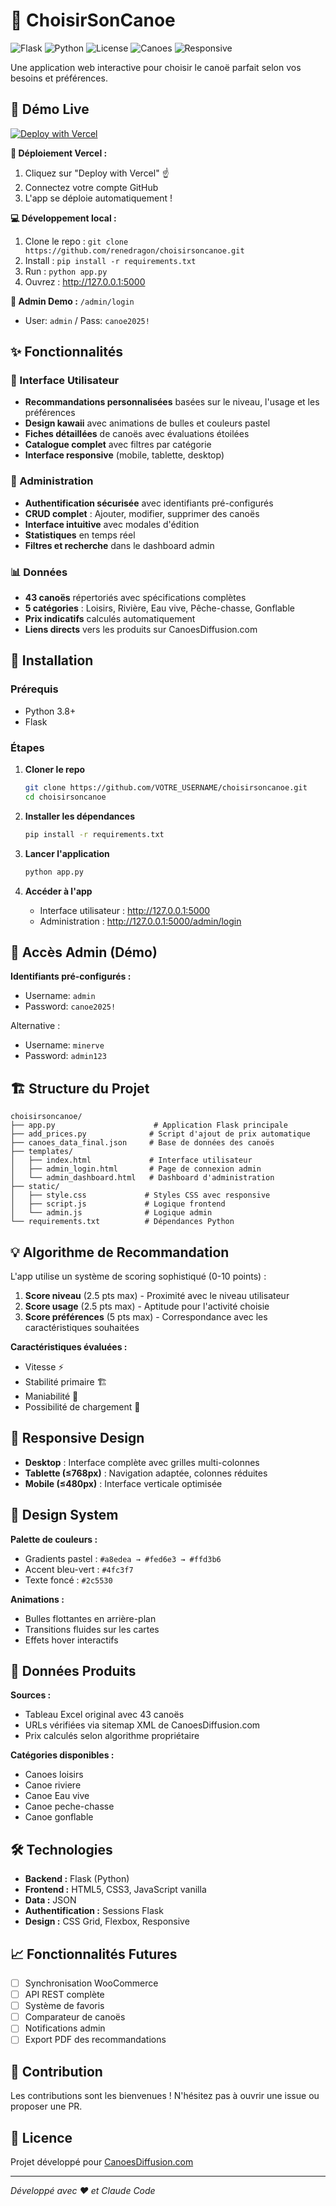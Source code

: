 # 🛶 ChoisirSonCanoe

![Flask](https://img.shields.io/badge/Flask-3.0.0-blue?logo=flask)
![Python](https://img.shields.io/badge/Python-3.8+-green?logo=python)
![License](https://img.shields.io/badge/License-MIT-yellow)
![Canoes](https://img.shields.io/badge/Canoes-43-orange)
![Responsive](https://img.shields.io/badge/Responsive-✓-brightgreen)

Une application web interactive pour choisir le canoë parfait selon vos besoins et préférences.

## 🎥 Démo Live

[![Deploy with Vercel](https://vercel.com/button)](https://vercel.com/new/clone?repository-url=https://github.com/renedragon/choisirsoncanoe)

**🚀 Déploiement Vercel :**
1. Cliquez sur "Deploy with Vercel" ☝️
2. Connectez votre compte GitHub
3. L'app se déploie automatiquement !

**💻 Développement local :**
1. Clone le repo : `git clone https://github.com/renedragon/choisirsoncanoe.git`
2. Install : `pip install -r requirements.txt`
3. Run : `python app.py`
4. Ouvrez : http://127.0.0.1:5000

**🔐 Admin Demo :** `/admin/login`
- User: `admin` / Pass: `canoe2025!`

## ✨ Fonctionnalités

### 🎯 Interface Utilisateur
- **Recommandations personnalisées** basées sur le niveau, l'usage et les préférences
- **Design kawaii** avec animations de bulles et couleurs pastel
- **Fiches détaillées** de canoës avec évaluations étoilées
- **Catalogue complet** avec filtres par catégorie
- **Interface responsive** (mobile, tablette, desktop)

### 🔧 Administration
- **Authentification sécurisée** avec identifiants pré-configurés
- **CRUD complet** : Ajouter, modifier, supprimer des canoës
- **Interface intuitive** avec modales d'édition
- **Statistiques** en temps réel
- **Filtres et recherche** dans le dashboard admin

### 📊 Données
- **43 canoës** répertoriés avec spécifications complètes
- **5 catégories** : Loisirs, Rivière, Eau vive, Pêche-chasse, Gonflable
- **Prix indicatifs** calculés automatiquement
- **Liens directs** vers les produits sur CanoesDiffusion.com

## 🚀 Installation

### Prérequis
- Python 3.8+
- Flask

### Étapes
1. **Cloner le repo**
   ```bash
   git clone https://github.com/VOTRE_USERNAME/choisirsoncanoe.git
   cd choisirsoncanoe
   ```

2. **Installer les dépendances**
   ```bash
   pip install -r requirements.txt
   ```

3. **Lancer l'application**
   ```bash
   python app.py
   ```

4. **Accéder à l'app**
   - Interface utilisateur : http://127.0.0.1:5000
   - Administration : http://127.0.0.1:5000/admin/login

## 🔑 Accès Admin (Démo)

**Identifiants pré-configurés :**
- Username: `admin`
- Password: `canoe2025!`

Alternative :
- Username: `minerve`
- Password: `admin123`

## 🏗️ Structure du Projet

```
choisirsoncanoe/
├── app.py                      # Application Flask principale
├── add_prices.py              # Script d'ajout de prix automatique
├── canoes_data_final.json     # Base de données des canoës
├── templates/
│   ├── index.html             # Interface utilisateur
│   ├── admin_login.html       # Page de connexion admin
│   └── admin_dashboard.html   # Dashboard d'administration
├── static/
│   ├── style.css             # Styles CSS avec responsive
│   ├── script.js             # Logique frontend
│   └── admin.js              # Logique admin
└── requirements.txt          # Dépendances Python
```

## 💡 Algorithme de Recommandation

L'app utilise un système de scoring sophistiqué (0-10 points) :

1. **Score niveau** (2.5 pts max) - Proximité avec le niveau utilisateur
2. **Score usage** (2.5 pts max) - Aptitude pour l'activité choisie  
3. **Score préférences** (5 pts max) - Correspondance avec les caractéristiques souhaitées

**Caractéristiques évaluées :**
- Vitesse ⚡
- Stabilité primaire 🏗️
- Maniabilité 🎯
- Possibilité de chargement 🎒

## 📱 Responsive Design

- **Desktop** : Interface complète avec grilles multi-colonnes
- **Tablette (≤768px)** : Navigation adaptée, colonnes réduites
- **Mobile (≤480px)** : Interface verticale optimisée

## 🎨 Design System

**Palette de couleurs :**
- Gradients pastel : `#a8edea → #fed6e3 → #ffd3b6`
- Accent bleu-vert : `#4fc3f7`
- Texte foncé : `#2c5530`

**Animations :**
- Bulles flottantes en arrière-plan
- Transitions fluides sur les cartes
- Effets hover interactifs

## 🔄 Données Produits

**Sources :**
- Tableau Excel original avec 43 canoës
- URLs vérifiées via sitemap XML de CanoesDiffusion.com
- Prix calculés selon algorithme propriétaire

**Catégories disponibles :**
- Canoes loisirs
- Canoe riviere  
- Canoe Eau vive
- Canoe peche-chasse
- Canoe gonflable

## 🛠️ Technologies

- **Backend :** Flask (Python)
- **Frontend :** HTML5, CSS3, JavaScript vanilla
- **Data :** JSON
- **Authentification :** Sessions Flask
- **Design :** CSS Grid, Flexbox, Responsive

## 📈 Fonctionnalités Futures

- [ ] Synchronisation WooCommerce
- [ ] API REST complète
- [ ] Système de favoris
- [ ] Comparateur de canoës
- [ ] Notifications admin
- [ ] Export PDF des recommandations

## 🤝 Contribution

Les contributions sont les bienvenues ! N'hésitez pas à ouvrir une issue ou proposer une PR.

## 📄 Licence

Projet développé pour [CanoesDiffusion.com](https://www.canoediffusion.com)

---

*Développé avec ❤️ et Claude Code*